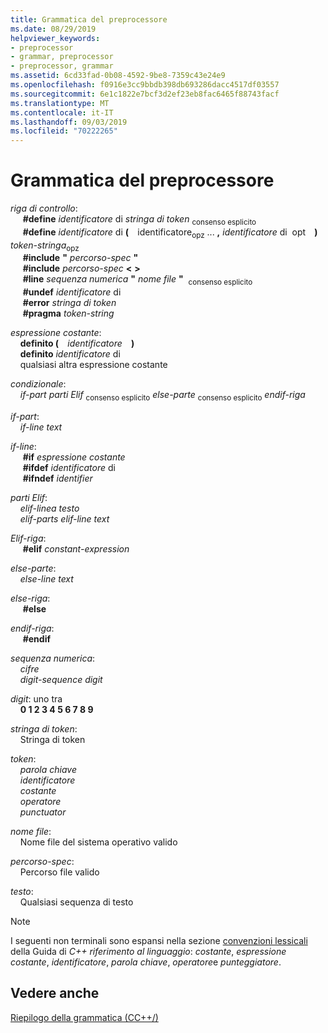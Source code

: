 ```yaml
---
title: Grammatica del preprocessore
ms.date: 08/29/2019
helpviewer_keywords:
- preprocessor
- grammar, preprocessor
- preprocessor, grammar
ms.assetid: 6cd33fad-0b08-4592-9be8-7359c43e24e9
ms.openlocfilehash: f0916e3cc9bbdb398db693286dacc4517df03557
ms.sourcegitcommit: 6e1c1822e7bcf3d2ef23eb8fac6465f88743facf
ms.translationtype: MT
ms.contentlocale: it-IT
ms.lasthandoff: 09/03/2019
ms.locfileid: "70222265"
---
```

# <a name="preprocessor-grammar"></a>Grammatica del preprocessore

*riga di controllo*: \
&nbsp;&nbsp;&nbsp;&nbsp; **#define** *identificatore* di *stringa di token* <sub>consenso esplicito</sub>\
&nbsp;&nbsp;&nbsp;&nbsp; **#define** *identificatore* di **(** &#x2800;identificatore&#x200B;<sub>opz</sub> ... **,** *identificatore* di &#x200B; <sub></sub>opt&#x2800; **)** *token-stringa*<sub>opz</sub>\
&nbsp;&nbsp;&nbsp;&nbsp; **#include** **"** _percorso-spec_ **"** \
&nbsp;&nbsp;&nbsp;&nbsp; **#include** _percorso-spec_ **\<** **>** \
&nbsp;&nbsp;&nbsp;&nbsp; **#line** *sequenza numerica* **"** _nome file_ **"** &#x200B; <sub>consenso esplicito</sub>  \
&nbsp;&nbsp;&nbsp;&nbsp; **#undef** *identificatore* di\
&nbsp;&nbsp;&nbsp;&nbsp; **#error** *stringa di token*\
&nbsp;&nbsp;&nbsp;&nbsp; **#pragma** *token-string*

*espressione costante*: \
&nbsp;&nbsp;&nbsp;&nbsp;**definito (** &#x2800;*identificatore*&#x2800; **)** \
&nbsp;&nbsp;&nbsp;&nbsp;**definito** *identificatore* di\
&nbsp;&nbsp;&nbsp;&nbsp;qualsiasi altra espressione costante

*condizionale*: \
&nbsp;&nbsp;&nbsp;&nbsp;*if-part* *parti Elif* <sub>consenso esplicito</sub> *else-parte* <sub>consenso esplicito</sub> *endif-riga*

*if-part*: \
&nbsp;&nbsp;&nbsp;&nbsp;*if-line* *text*

*if-line*: \
&nbsp;&nbsp;&nbsp;&nbsp; **#if** *espressione costante*\
&nbsp;&nbsp;&nbsp;&nbsp; **#ifdef** *identificatore* di\
&nbsp;&nbsp;&nbsp;&nbsp; **#ifndef** *identifier*

*parti Elif*: \
&nbsp;&nbsp;&nbsp;&nbsp;*elif-linea* *testo*\
&nbsp;&nbsp;&nbsp;&nbsp;*elif-parts* *elif-line* *text*

*Elif-riga*: \
&nbsp;&nbsp;&nbsp;&nbsp; **#elif** *constant-expression*

*else-parte*: \
&nbsp;&nbsp;&nbsp;&nbsp;*else-line* *text*

*else-riga*: \
&nbsp;&nbsp;&nbsp;&nbsp; **#else**

*endif-riga*: \
&nbsp;&nbsp;&nbsp;&nbsp; **#endif**

*sequenza numerica*: \
&nbsp;&nbsp;&nbsp;&nbsp;*cifre*\
&nbsp;&nbsp;&nbsp;&nbsp;*digit-sequence* *digit*

*digit*: uno tra \
&nbsp;&nbsp;&nbsp;&nbsp;**0 1 2 3 4 5 6 7 8 9**

*stringa di token*: \
&nbsp;&nbsp;&nbsp;&nbsp;Stringa di token

*token*: \
&nbsp;&nbsp;&nbsp;&nbsp;*parola chiave*\
&nbsp;&nbsp;&nbsp;&nbsp;*identificatore*\
&nbsp;&nbsp;&nbsp;&nbsp;*costante*\
&nbsp;&nbsp;&nbsp;&nbsp;*operatore*\
&nbsp;&nbsp;&nbsp;&nbsp;*punctuator*

*nome file*: \
&nbsp;&nbsp;&nbsp;&nbsp;Nome file del sistema operativo valido

*percorso-spec*: \
&nbsp;&nbsp;&nbsp;&nbsp;Percorso file valido

*testo*: \
&nbsp;&nbsp;&nbsp;&nbsp;Qualsiasi sequenza di testo

> [!NOTE]
> I seguenti non terminali sono espansi nella sezione [convenzioni lessicali](../cpp/lexical-conventions.md) della Guida di  *C++ riferimento al linguaggio*: *costante*, *espressione costante*, *identificatore*, *parola chiave*, *operatore*e  *punteggiatore*.

## <a name="see-also"></a>Vedere anche

[Riepilogo della grammatica (CC++/)](../preprocessor/grammar-summary-c-cpp.md)
